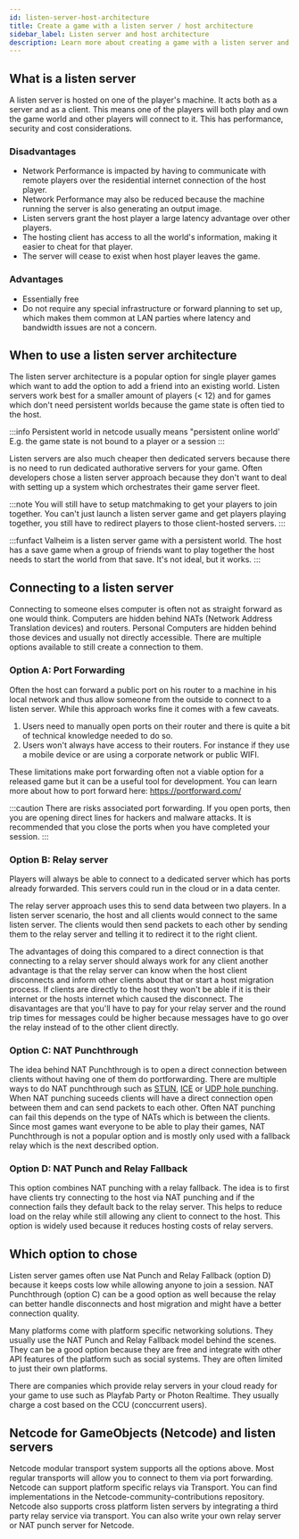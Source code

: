 ```yaml
---
id: listen-server-host-architecture
title: Create a game with a listen server / host architecture
sidebar_label: Listen server and host architecture
description: Learn more about creating a game with a listen server and host architecture.
---
```


## What is a listen server

A listen server is hosted on one of the player's machine. It acts both as a server and as a client. This means one of the players will both play and own the game world and other players will connect to it. This has performance, security and cost considerations.

### Disadvantages

- Network Performance is impacted by having to communicate with remote players over the residential internet connection of the host player.  
- Network Performance may also be reduced because the machine running the server is also generating an output image. 
- Listen servers grant the host player a large latency advantage over other players.
- The hosting client has access to all the world's information, making it easier to cheat for that player. 
- The server will cease to exist when host player leaves the game.

### Advantages 

- Essentially free 
- Do not require any special infrastructure or forward planning to set up, which makes them common at LAN parties where latency and bandwidth issues are not a concern.

## When to use a listen server architecture

The listen server architecture is a popular option for single player games which want to add the option to add a friend into an existing world. Listen servers work best for a smaller amount of players (< 12) and for games which don't need persistent worlds because the game state is often tied to the host. 

:::info
Persistent world in netcode usually means "persistent online world' E.g. the game state is not bound to a player or a session
:::

Listen servers are also much cheaper then dedicated servers because there is no need to run dedicated authorative servers for your game. Often developers chose a listen server approach because they don't want to deal with setting up a system which orchestrates their game server fleet.

:::note
You will still have to setup matchmaking to get your players to join together. You can't just  launch a listen server game and get players playing together, you still have to redirect players to those client-hosted servers.
:::

:::funfact
Valheim is a listen server game with a persistent world. The host has a save game when a group of friends want to play together the host needs to start the world from that save. It's not ideal, but it works.
:::

## Connecting to a listen server

Connecting to someone elses computer is often not as straight forward as one would think. Computers are hidden behind NATs (Network Address Translation devices) and routers. Personal Computers are hidden behind those devices and usually not directly accessible. There are multiple options available to still create a connection to them.

### Option A: Port Forwarding

Often the host can forward a public port on his router to a machine in his local network and thus allow someone from the outside to connect to a listen server. While this approach works fine it comes with a few caveats.
1. Users need to manually open ports on their router and there is quite a bit of technical knowledge needed to do so.
1. Users won't always have access to their routers. For instance if they use a mobile device or are using a corporate network or public WIFI.

These limitations make port forwarding often not a viable option for a released game but it can be a useful tool for development.  You can learn more about how to port forward here: https://portforward.com/

:::caution
There are risks associated port forwarding. If you  open ports, then you are opening direct lines for hackers and malware attacks. It is recommended that you close the ports when you have completed your session.
:::

### Option B: Relay server

Players will always be able to connect to a dedicated server which has ports already forwarded. This servers could run in the cloud or in a data center.

The relay server approach uses this to send data between two players. In a listen server scenario, the host and all clients would connect to the same listen server. The clients would then send packets to each other by sending them to the relay server and telling it to redirect it to the right client.

The advantages of doing this compared to a direct connection is that connecting to a relay server should always work for any client another advantage is that the relay server can know when the host client disconnects and inform other clients about that or start a host migration process. If clients are directly to the host they won't be able if it is their internet or the hosts internet which caused the disconnect. The disavantages are that you'll have to pay for your relay server and the round trip times for messages could be higher because messages have to go over the relay instead of to the other client directly.

### Option C: NAT Punchthrough

The idea behind NAT Punchthrough is to open a direct connection between clients without having one of them do portforwarding. There are multiple ways to do NAT punchthrough such as [STUN](../reference/glossary/network-terms.md#session-traversal-utilities-for-nat-stun), [ICE](../reference/glossary/network-terms.md#interactive-connectivity-establishment-ice) or [UDP hole punching](../reference/glossary/network-terms.md#udp-hole-punching). When NAT punching suceeds clients will have a direct connection open between them and can send packets to each other. Often NAT punching can fail this depends on the type of NATs which is between the clients. Since most games want everyone to be able to play their games, NAT Punchthrough is not a popular option and is mostly only used with a fallback relay which is the next described option.

### Option D: NAT Punch and Relay Fallback

This option combines NAT punching with a relay fallback. The idea is to first have clients try connecting to the host via NAT punching and if the connection fails they default back to the relay server. This helps to reduce load on the relay while still allowing any client to connect to the host. This option is widely used because 
it reduces hosting costs of relay servers.

## Which option to chose

Listen server games often use Nat Punch and Relay Fallback (option D) because it keeps costs low while allowing anyone to join a session. NAT Punchthrough (option C) can be a good option as well because the relay can better handle disconnects and host migration and might have a better connection quality.

Many platforms come with platform specific networking solutions. They usually use the NAT Punch and Relay Fallback model behind the scenes. They can be a good option because they are free and integrate with other API features of the platform such as social systems. They are often limited to just their own platforms.

There are companies which provide relay servers in your cloud ready for your game to use such as Playfab Party or Photon Realtime. They usually charge a cost based on the CCU (conccurrent users).

##  Netcode for GameObjects (Netcode) and listen servers

Netcode modular transport system supports all the options above. Most regular transports will allow you to connect to them
via port forwarding. Netcode can support platform specific relays via Transport. You can find implementations in the Netcode-community-contributions repository. Netcode also supports cross platform listen servers by integrating a third party relay service via transport. You can also write your own relay server or NAT punch server for Netcode.